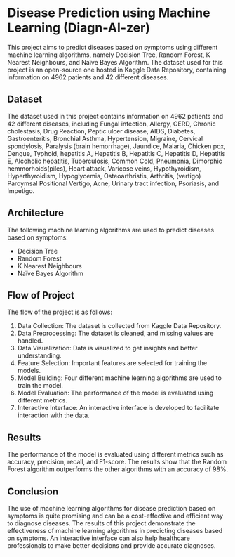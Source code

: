 # Disease Prediction using Machine Learning (Diagn-AI-zer)

This project aims to predict diseases based on symptoms using different machine learning algorithms, namely Decision Tree, Random Forest, K Nearest Neighbours, and Naïve Bayes Algorithm. The dataset used for this project is an open-source one hosted in Kaggle Data Repository, containing information on 4962 patients and 42 different diseases. 

## Dataset

The dataset used in this project contains information on 4962 patients and 42 different diseases, including Fungal infection, Allergy, GERD, Chronic cholestasis, Drug Reaction, Peptic ulcer disease, AIDS, Diabetes, Gastroenteritis, Bronchial Asthma, Hypertension, Migraine, Cervical spondylosis, Paralysis (brain hemorrhage), Jaundice, Malaria, Chicken pox, Dengue, Typhoid, hepatitis A, Hepatitis B, Hepatitis C, Hepatitis D, Hepatitis E, Alcoholic hepatitis, Tuberculosis, Common Cold, Pneumonia, Dimorphic hemmorhoids(piles), Heart attack, Varicose veins, Hypothyroidism, Hyperthyroidism, Hypoglycemia, Osteoarthristis, Arthritis, (vertigo) Paroymsal Positional Vertigo, Acne, Urinary tract infection, Psoriasis, and Impetigo.

## Architecture

The following machine learning algorithms are used to predict diseases based on symptoms:

- Decision Tree
- Random Forest
- K Nearest Neighbours
- Naïve Bayes Algorithm

## Flow of Project

The flow of the project is as follows:

1. Data Collection: The dataset is collected from Kaggle Data Repository.
2. Data Preprocessing: The dataset is cleaned, and missing values are handled.
3. Data Visualization: Data is visualized to get insights and better understanding.
4. Feature Selection: Important features are selected for training the models.
5. Model Building: Four different machine learning algorithms are used to train the model.
6. Model Evaluation: The performance of the model is evaluated using different metrics.
7. Interactive Interface: An interactive interface is developed to facilitate interaction with the data.

## Results

The performance of the model is evaluated using different metrics such as accuracy, precision, recall, and F1-score. The results show that the Random Forest algorithm outperforms the other algorithms with an accuracy of 98%.

## Conclusion

The use of machine learning algorithms for disease prediction based on symptoms is quite promising and can be a cost-effective and efficient way to diagnose diseases. The results of this project demonstrate the effectiveness of machine learning algorithms in predicting diseases based on symptoms. An interactive interface can also help healthcare professionals to make better decisions and provide accurate diagnoses.

